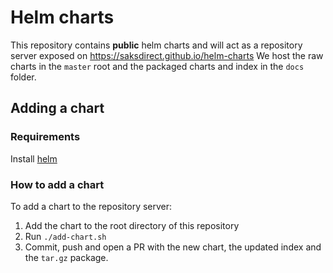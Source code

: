 # Helm charts

This repository contains **public** helm charts and will act as a repository server exposed on https://saksdirect.github.io/helm-charts
We host the raw charts in the `master` root and the packaged charts and index in the `docs` folder.

## Adding a chart

### Requirements
Install [helm](https://helm.sh/) 

### How to add a chart

To add a chart to the repository server:
1. Add the chart to the root directory of this repository
2. Run `./add-chart.sh`
3. Commit, push and open a PR with the new chart, the updated index and the `tar.gz` package. 